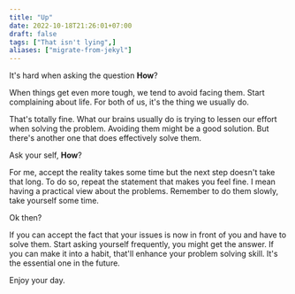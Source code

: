 ```yaml
---
title: "Up"
date: 2022-10-18T21:26:01+07:00
draft: false
tags: ["That isn't lying",]
aliases: ["migrate-from-jekyl"]
---
```

It's hard when asking the question **How**?

When things get even more tough, we tend to avoid facing them. Start complaining about life. For both of us, it's the thing we usually do. 
<!--more-->

That's totally fine. What our brains usually do is trying to lessen our effort when solving the problem. Avoiding them might be a good solution. But there's another one that does effectively solve them. 

Ask your self, **How**? 

For me, accept the reality takes some time but the next step doesn't take that long. To do so, repeat the statement that makes you feel fine. I mean having a practical view about the problems. Remember to do them slowly, take yourself some time. 

Ok then? 

If you can accept the fact that your issues is now in front of you and have to solve them. Start asking yourself frequently, you might get the answer. If you can make it into a habit, that'll enhance your problem solving skill. It's the essential one in the future. 

Enjoy your day. 